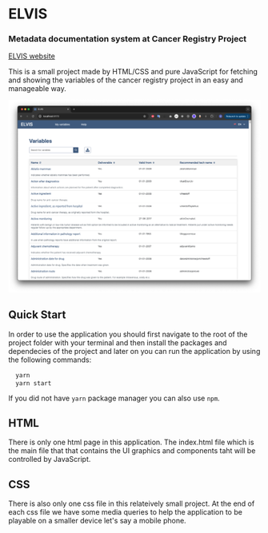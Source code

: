 # ELVIS

### Metadata documentation system at Cancer Registry Project

[ELVIS website](https://metadata.kreftregisteret.no/variables)

This is a small project made by HTML/CSS and pure JavaScript for fetching and showing the variables of the cancer registry project in an easy and manageable way. 

<img src="src/images/app.png" alt="app" />

## Quick Start

In order to use the application you should first navigate to the root of the project folder with your terminal and then install the packages and dependecies of the project and later on you can run the application by using the following commands:

```
  yarn
  yarn start
```

If you did not have `yarn` package manager you can also use `npm`. 


## HTML

There is only one html page in this application. The index.html file which is the main file that that contains the UI graphics and components taht will be controlled by JavaScript.

## CSS

There is also only one css file in this relateively small project. At the end of each css file we have some media queries to help the application to be playable on a smaller device let's say a mobile phone. 
